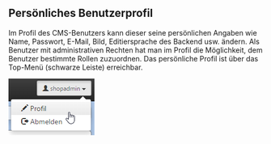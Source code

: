 ## Persönliches Benutzerprofil

Im Profil des CMS-Benutzers kann dieser seine persönlichen Angaben wie Name, Passwort, E-Mail, Bild, Editiersprache des Backend usw. ändern. Als Benutzer mit administrativen Rechten hat man im Profil die Möglichkeit, dem Benutzer bestimmte Rollen zuzuordnen.
Das persönliche Profil ist über das Top-Menü (schwarze Leiste) erreichbar.

![](Bild.png)